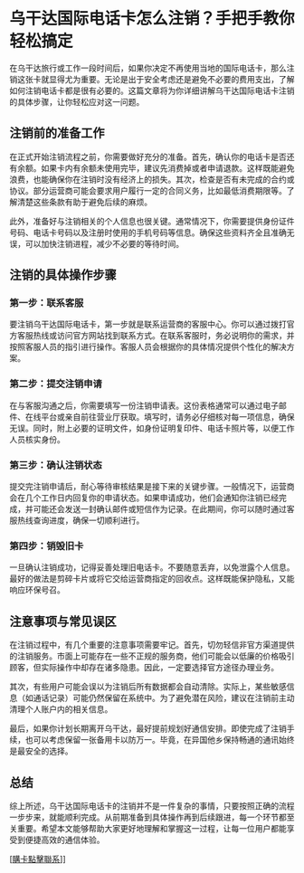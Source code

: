 # 乌干达国际电话卡怎么注销？手把手教你轻松搞定

在乌干达旅行或工作一段时间后，如果你决定不再使用当地的国际电话卡，那么注销这张卡就显得尤为重要。无论是出于安全考虑还是避免不必要的费用支出，了解如何注销电话卡都是很有必要的。这篇文章将为你详细讲解乌干达国际电话卡注销的具体步骤，让你轻松应对这一问题。

## 注销前的准备工作

在正式开始注销流程之前，你需要做好充分的准备。首先，确认你的电话卡是否还有余额。如果卡内有余额未使用完毕，建议先消费掉或者申请退款。这样既能避免浪费，也能确保你在注销时没有经济上的损失。其次，检查是否有未完成的合约或协议。部分运营商可能会要求用户履行一定的合同义务，比如最低消费期限等。了解清楚这些条款有助于避免后续的麻烦。

此外，准备好与注销相关的个人信息也很关键。通常情况下，你需要提供身份证件号码、电话卡号码以及注册时使用的手机号码等信息。确保这些资料齐全且准确无误，可以加快注销进程，减少不必要的等待时间。

## 注销的具体操作步骤

### 第一步：联系客服

要注销乌干达国际电话卡，第一步就是联系运营商的客服中心。你可以通过拨打官方客服热线或访问官方网站找到联系方式。在联系客服时，务必说明你的需求，并按照客服人员的指引进行操作。客服人员会根据你的具体情况提供个性化的解决方案。

### 第二步：提交注销申请

在与客服沟通之后，你需要填写一份注销申请表。这份表格通常可以通过电子邮件、在线平台或亲自前往营业厅获取。填写时，请务必仔细核对每一项信息，确保无误。同时，附上必要的证明文件，如身份证明复印件、电话卡照片等，以便工作人员核实身份。

### 第三步：确认注销状态

提交完注销申请后，耐心等待审核结果是接下来的关键步骤。一般情况下，运营商会在几个工作日内回复你的申请状态。如果申请成功，他们会通知你注销已经完成，并可能还会发送一封确认邮件或短信作为记录。在此期间，你可以随时通过客服热线查询进度，确保一切顺利进行。

### 第四步：销毁旧卡

一旦确认注销成功，记得妥善处理旧电话卡。不要随意丢弃，以免泄露个人信息。最好的做法是剪碎卡片或将它交给运营商指定的回收点。这样既能保护隐私，又能响应环保号召。

## 注意事项与常见误区

在注销过程中，有几个重要的注意事项需要牢记。首先，切勿轻信非官方渠道提供的注销服务。市面上可能存在一些不正规的服务商，他们可能会以低廉的价格吸引顾客，但实际操作中却存在诸多隐患。因此，一定要选择官方途径办理业务。

其次，有些用户可能会误以为注销后所有数据都会自动清除。实际上，某些敏感信息（如通话记录）可能仍然保留在系统中。为了避免潜在风险，建议在注销前主动清理个人账户内的相关信息。

最后，如果你计划长期离开乌干达，最好提前规划好通信安排。即使完成了注销手续，也可以考虑保留一张备用卡以防万一。毕竟，在异国他乡保持畅通的通讯始终是最安全的选择。

## 总结

综上所述，乌干达国际电话卡的注销并不是一件复杂的事情，只要按照正确的流程一步步来，就能顺利完成。从前期准备到具体操作再到后续跟进，每一个环节都至关重要。希望本文能够帮助大家更好地理解和掌握这一过程，让每一位用户都能享受到便捷高效的通信体验。

[[購卡點擊聯系](https://t.me/s/esim1088)]]